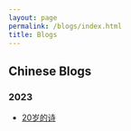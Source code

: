 ```yaml
---
layout: page
permalink: /blogs/index.html
title: Blogs
---
```


## Chinese Blogs

### 2023

- [20岁的诗](https://yuhuyang.github.io/blogs/20poems)

<br>
